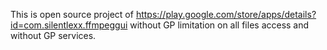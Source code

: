 This is open source project of https://play.google.com/store/apps/details?id=com.silentlexx.ffmpeggui without GP limitation on all files access and without GP services.
